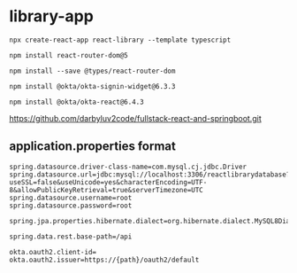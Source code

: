 # library-app

```npx create-react-app react-library --template typescript```

```npm install react-router-dom@5```

```npm install --save @types/react-router-dom```

```npm install @okta/okta-signin-widget@6.3.3```

```npm install @okta/okta-react@6.4.3```

https://github.com/darbyluv2code/fullstack-react-and-springboot.git

## application.properties format

```
spring.datasource.driver-class-name=com.mysql.cj.jdbc.Driver
spring.datasource.url=jdbc:mysql://localhost:3306/reactlibrarydatabase?useSSL=false&useUnicode=yes&characterEncoding=UTF-8&allowPublicKeyRetrieval=true&serverTimezone=UTC
spring.datasource.username=root
spring.datasource.password=root

spring.jpa.properties.hibernate.dialect=org.hibernate.dialect.MySQL8Dialect

spring.data.rest.base-path=/api

okta.oauth2.client-id=
okta.oauth2.issuer=https://{path}/oauth2/default
```
